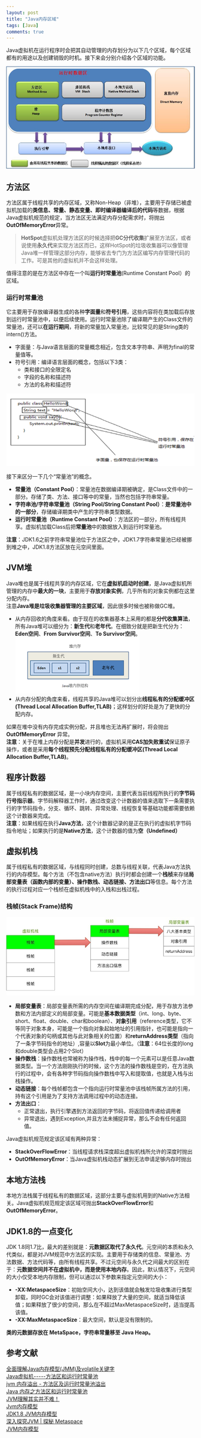 ```yaml
---
layout: post
title: "Java内存区域"
tags: [Java]
comments: true
---
```


Java虚拟机在运行程序时会把其自动管理的内存划分为以下几个区域，每个区域都有的用途以及创建销毁的时机。接下来会分别介绍各个区域的功能。    

  
![jvm运行时数据区](https://raw.githubusercontent.com/Andr-Robot/iMarkdownPhotos/master/Res/java-memory.jpg)     

## 方法区
方法区属于线程共享的内存区域，又称Non-Heap（非堆），主要用于存储已被虚拟机加载的**类信息、常量、静态变量、即时编译器编译后的代码**等数据，根据Java虚拟机规范的规定，当方法区无法满足内存分配需求时，将抛出**OutOfMemoryError**异常。   
> **HotSpot**虚拟机处理方法区的时候选择把**GC分代收集**扩展至方法区，或者说使用**永久代**来实现方法区而已，这样HotSpot的垃圾收集器可以像管理Java堆一样管理这部分内存，能够省去专门为方法区编写内存管理代码的工作。可是其他的虚拟机并不会这样处理。

值得注意的是在方法区中存在一个叫**运行时常量池**(Runtime Constant Pool）的区域。
### 运行时常量池
它主要用于存放编译器生成的各种**字面量**和**符号引用**，这些内容将在类加载后存放到运行时常量池中，以便后续使用。运行时常量池除了编译期产生的Class文件的常量池，还可以**在运行期间**，将新的常量加入常量池，比较常见的是String类的intern()方法。
- 字面量：与Java语言层面的常量概念相近，包含文本字符串、声明为final的常量值等。
- 符号引用：编译语言层面的概念，包括以下3类：
    - 类和接口的全限定名
    - 字段的名称和描述符
    - 方法的名称和描述符

![字面量与符号引用](https://raw.githubusercontent.com/Andr-Robot/iMarkdownPhotos/master/Res/runtime_constant_pool.png)

接下来区分一下几个“常量池”的概念。
- **常量池（Constant Pool）**：常量池在数据编译期被确定，是Class文件中的一部分。存储了类、方法、接口等中的常量，当然也包括字符串常量。
- **字符串池/字符串常量池（String Pool/String Constant Pool）**：**是常量池中的一部分**，存储编译期类中产生的字符串类型数据。
- **运行时常量池（Runtime Constant Pool）**：方法区的一部分，所有线程共享。虚拟机加载Class后把**常量池**中的数据放入到运行时常量池。

**注意**：JDK1.6之前字符串常量池位于方法区之中，JDK1.7字符串常量池已经被挪到堆之中，JDK1.8方法区放在元空间里面。   

## JVM堆
Java堆也是属于线程共享的内存区域，它在**虚拟机启动时创建**，是Java虚拟机所管理的内存中**最大的一块**，主要用于**存放对象实例**，几乎所有的对象实例都在这里分配内存。   
注意**Java堆是垃圾收集器管理的主要区域**，因此很多时候也被称做GC堆。
- 从内存回收的角度来看。由于现在的收集器基本上采用的都是**分代收集算法**，所有Java堆可以细分为：**新生代**和**老年代**。在细致分就是把新生代分为：**Eden空间**、**From Survivor空间**、**To Survivor空间**。   
![java堆](https://raw.githubusercontent.com/Andr-Robot/iMarkdownPhotos/master/Res/javaheap.png)
- 从内存分配的角度来看，线程共享的Java堆可以划分出**线程私有的分配缓冲区(Thread Local Allocation Buffer,TLAB)**；这样划分的好处是为了更快的分配内存。

如果在堆中没有内存完成实例分配，并且堆也无法再扩展时，将会抛出**OutOfMemoryError** 异常。   
**注意**：关于在堆上内存分配是**并发**进行的，虚拟机采用**CAS加失败重试**保证原子操作，或者是采用**每个线程预先分配线程私有的分配缓冲区(Thread Local Allocation Buffer,TLAB)**。

## 程序计数器
属于线程私有的数据区域，是一小块内存空间，主要代表当前线程所执行的**字节码行号指示器**。字节码解释器工作时，通过改变这个计数器的值来选取下一条需要执行的字节码指令，分支、循环、跳转、异常处理、线程恢复等基础功能都需要依赖这个计数器来完成。   
**注意**：如果线程在执行**Java方法**，这个计数器记录的是正在执行的虚拟机字节码指令地址；如果执行的是**Native方法**，这个计数器的值为**空（Undefined）**

## 虚拟机栈
属于线程私有的数据区域，与线程同时创建，总数与线程关联，代表Java方法执行的内存模型。每个方法（不包含native方法）执行时都会创建一个**栈桢**来存储**局部变量表（函数内部的变量）、操作数栈、动态链接、方法出口**等信息。每个方法的执行过程对应一个栈桢在虚拟机栈中的入栈和出栈过程。   

### 栈帧(Stack Frame)结构
![栈帧结构](https://raw.githubusercontent.com/Andr-Robot/iMarkdownPhotos/master/Res/jvmstack.jpg)   
- **局部变量表**：局部变量表所需的内存空间在编译期完成分配，用于存放方法参数和方法内部定义的局部变量。可能是**基本数据类型**（int、long、byte、short、float、double、char和boolean）、**对象引用**（reference类型，它不等同于对象本身，可能是一个指向对象起始地址的引用指针，也可能是指向一个代表对象的句柄或其他与此对象相关的位置）和**returnAddress类型**（指向了一条字节码指令的地址）,容量以**Slot**为最小单位。（**注意**：64位长度的long和double类型会占用2个Slot）
- **操作数栈**：操作数栈也常被称为操作栈，栈中的每一个元素可以是任意Java数据类型。当一个方法刚刚执行的时候，这个方法的操作数栈是空的，在方法执行的过程中，会有各种字节码指向操作数栈中写入和提取值，也就是入栈与出栈操作。
- **动态链接**：每个栈帧都包含一个指向运行时常量池中该栈帧所属方法的引用，持有这个引用是为了支持方法调用过程中的动态连接。
- **方法出口**：
    - 正常退出，执行引擎遇到方法返回的字节码，将返回值传递给调用者
    - 异常退出，遇到Exception,并且方法未捕捉异常，那么不会有任何返回值。

Java虚拟机规范规定该区域有两种异常：
- **StackOverFlowError**：当线程请求栈深度超出虚拟机栈所允许的深度时抛出
- **OutOfMemoryError**：当Java虚拟机栈动态扩展到无法申请足够内存时抛出

## 本地方法栈
本地方法栈属于线程私有的数据区域，这部分主要与虚拟机用到的Native方法相关。Java虚拟机规范规定该区域可抛出**StackOverFlowError**和**OutOfMemoryError**。

## JDK1.8的一点变化
JDK 1.8同1.7比，最大的差别就是：**元数据区取代了永久代**。元空间的本质和永久代类似，都是对JVM规范中方法区的实现。主要用于存储类的信息、常量池、方法数据、方法代码等，由所有线程共享。不过元空间与永久代之间最大的区别在于：**元数据空间并不在虚拟机中，而是使用本地内存**。因此，默认情况下，元空间的大小仅受本地内存限制，但可以通过以下参数来指定元空间的大小：    
- **-XX:MetaspaceSize**：初始空间大小，达到该值就会触发垃圾收集进行类型卸载，同时GC会对该值进行调整：如果释放了大量的空间，就适当降低该值；如果释放了很少的空间，那么在不超过MaxMetaspaceSize时，适当提高该值。
- **-XX:MaxMetaspaceSize**：最大空间，默认是没有限制的。   

**类的元数据存放在 MetaSpace，字符串常量移至 Java Heap。**

## 参考文献
[全面理解Java内存模型(JMM)及volatile关键字](https://blog.csdn.net/javazejian/article/details/72772461)    
[Java虚拟机-----方法区和运行时常量池](http://www.voidcn.com/article/p-caxakkds-bnw.html)     
[jvm 内存溢出 - 方法区及运行时常量池溢出](https://niuhp.github.io/java/jvm-oom-pg.html)   
[Java 内存之方法区和运行时常量池](https://mritd.me/2016/03/22/Java-%E5%86%85%E5%AD%98%E4%B9%8B%E6%96%B9%E6%B3%95%E5%8C%BA%E5%92%8C%E8%BF%90%E8%A1%8C%E6%97%B6%E5%B8%B8%E9%87%8F%E6%B1%A0/)    
[JVM理解其实并不难！](https://blog.csdn.net/huachao1001/article/details/51533132)   
[Jvm内存模型](http://gityuan.com/2016/01/09/java-memory/)   
[JDK1.8 JVM内存模型](https://blog.csdn.net/bruce128/article/details/79357870)   
[深入探究JVM | 探秘 Metaspace](https://www.sczyh30.com/posts/Java/jvm-metaspace/)   
[JVM内存模型](http://throwable.coding.me/2017/10/22/jvm-memory/)